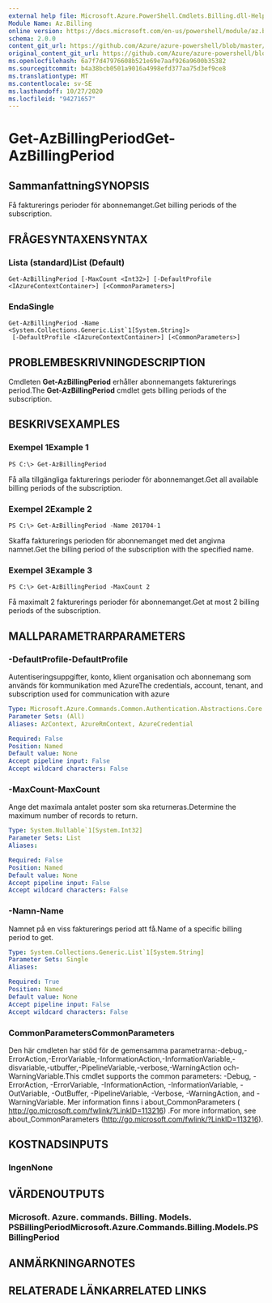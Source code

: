 ```yaml
---
external help file: Microsoft.Azure.PowerShell.Cmdlets.Billing.dll-Help.xml
Module Name: Az.Billing
online version: https://docs.microsoft.com/en-us/powershell/module/az.billing/get-azbillingperiod
schema: 2.0.0
content_git_url: https://github.com/Azure/azure-powershell/blob/master/src/Billing/Billing/help/Get-AzBillingPeriod.md
original_content_git_url: https://github.com/Azure/azure-powershell/blob/master/src/Billing/Billing/help/Get-AzBillingPeriod.md
ms.openlocfilehash: 6a7f7d47976608b521e69e7aaf926a9600b35382
ms.sourcegitcommit: b4a38bcb0501a9016a4998efd377aa75d3ef9ce8
ms.translationtype: MT
ms.contentlocale: sv-SE
ms.lasthandoff: 10/27/2020
ms.locfileid: "94271657"
---
```

# <span data-ttu-id="5a345-101">Get-AzBillingPeriod</span><span class="sxs-lookup"><span data-stu-id="5a345-101">Get-AzBillingPeriod</span></span>

## <span data-ttu-id="5a345-102">Sammanfattning</span><span class="sxs-lookup"><span data-stu-id="5a345-102">SYNOPSIS</span></span>
<span data-ttu-id="5a345-103">Få fakturerings perioder för abonnemanget.</span><span class="sxs-lookup"><span data-stu-id="5a345-103">Get billing periods of the subscription.</span></span>

## <span data-ttu-id="5a345-104">FRÅGESYNTAXEN</span><span class="sxs-lookup"><span data-stu-id="5a345-104">SYNTAX</span></span>

### <span data-ttu-id="5a345-105">Lista (standard)</span><span class="sxs-lookup"><span data-stu-id="5a345-105">List (Default)</span></span>
```
Get-AzBillingPeriod [-MaxCount <Int32>] [-DefaultProfile <IAzureContextContainer>] [<CommonParameters>]
```

### <span data-ttu-id="5a345-106">Enda</span><span class="sxs-lookup"><span data-stu-id="5a345-106">Single</span></span>
```
Get-AzBillingPeriod -Name <System.Collections.Generic.List`1[System.String]>
 [-DefaultProfile <IAzureContextContainer>] [<CommonParameters>]
```

## <span data-ttu-id="5a345-107">PROBLEMBESKRIVNING</span><span class="sxs-lookup"><span data-stu-id="5a345-107">DESCRIPTION</span></span>
<span data-ttu-id="5a345-108">Cmdleten **Get-AzBillingPeriod** erhåller abonnemangets fakturerings period.</span><span class="sxs-lookup"><span data-stu-id="5a345-108">The **Get-AzBillingPeriod** cmdlet gets billing periods of the subscription.</span></span>

## <span data-ttu-id="5a345-109">BESKRIVS</span><span class="sxs-lookup"><span data-stu-id="5a345-109">EXAMPLES</span></span>

### <span data-ttu-id="5a345-110">Exempel 1</span><span class="sxs-lookup"><span data-stu-id="5a345-110">Example 1</span></span>
```
PS C:\> Get-AzBillingPeriod
```

<span data-ttu-id="5a345-111">Få alla tillgängliga fakturerings perioder för abonnemanget.</span><span class="sxs-lookup"><span data-stu-id="5a345-111">Get all available billing periods of the subscription.</span></span>

### <span data-ttu-id="5a345-112">Exempel 2</span><span class="sxs-lookup"><span data-stu-id="5a345-112">Example 2</span></span>
```
PS C:\> Get-AzBillingPeriod -Name 201704-1
```

<span data-ttu-id="5a345-113">Skaffa fakturerings perioden för abonnemanget med det angivna namnet.</span><span class="sxs-lookup"><span data-stu-id="5a345-113">Get the billing period of the subscription with the specified name.</span></span>

### <span data-ttu-id="5a345-114">Exempel 3</span><span class="sxs-lookup"><span data-stu-id="5a345-114">Example 3</span></span>
```
PS C:\> Get-AzBillingPeriod -MaxCount 2
```

<span data-ttu-id="5a345-115">Få maximalt 2 fakturerings perioder för abonnemanget.</span><span class="sxs-lookup"><span data-stu-id="5a345-115">Get at most 2 billing periods of the subscription.</span></span>

## <span data-ttu-id="5a345-116">MALLPARAMETRAR</span><span class="sxs-lookup"><span data-stu-id="5a345-116">PARAMETERS</span></span>

### <span data-ttu-id="5a345-117">-DefaultProfile</span><span class="sxs-lookup"><span data-stu-id="5a345-117">-DefaultProfile</span></span>
<span data-ttu-id="5a345-118">Autentiseringsuppgifter, konto, klient organisation och abonnemang som används för kommunikation med Azure</span><span class="sxs-lookup"><span data-stu-id="5a345-118">The credentials, account, tenant, and subscription used for communication with azure</span></span>

```yaml
Type: Microsoft.Azure.Commands.Common.Authentication.Abstractions.Core.IAzureContextContainer
Parameter Sets: (All)
Aliases: AzContext, AzureRmContext, AzureCredential

Required: False
Position: Named
Default value: None
Accept pipeline input: False
Accept wildcard characters: False
```

### <span data-ttu-id="5a345-119">-MaxCount</span><span class="sxs-lookup"><span data-stu-id="5a345-119">-MaxCount</span></span>
<span data-ttu-id="5a345-120">Ange det maximala antalet poster som ska returneras.</span><span class="sxs-lookup"><span data-stu-id="5a345-120">Determine the maximum number of records to return.</span></span>

```yaml
Type: System.Nullable`1[System.Int32]
Parameter Sets: List
Aliases:

Required: False
Position: Named
Default value: None
Accept pipeline input: False
Accept wildcard characters: False
```

### <span data-ttu-id="5a345-121">-Namn</span><span class="sxs-lookup"><span data-stu-id="5a345-121">-Name</span></span>
<span data-ttu-id="5a345-122">Namnet på en viss fakturerings period att få.</span><span class="sxs-lookup"><span data-stu-id="5a345-122">Name of a specific billing period to get.</span></span>

```yaml
Type: System.Collections.Generic.List`1[System.String]
Parameter Sets: Single
Aliases:

Required: True
Position: Named
Default value: None
Accept pipeline input: False
Accept wildcard characters: False
```

### <span data-ttu-id="5a345-123">CommonParameters</span><span class="sxs-lookup"><span data-stu-id="5a345-123">CommonParameters</span></span>
<span data-ttu-id="5a345-124">Den här cmdleten har stöd för de gemensamma parametrarna:-debug,-ErrorAction,-ErrorVariable,-InformationAction,-InformationVariable,-disvariable,-utbuffer,-PipelineVariable,-verbose,-WarningAction och-WarningVariable.</span><span class="sxs-lookup"><span data-stu-id="5a345-124">This cmdlet supports the common parameters: -Debug, -ErrorAction, -ErrorVariable, -InformationAction, -InformationVariable, -OutVariable, -OutBuffer, -PipelineVariable, -Verbose, -WarningAction, and -WarningVariable.</span></span> <span data-ttu-id="5a345-125">Mer information finns i about_CommonParameters ( http://go.microsoft.com/fwlink/?LinkID=113216) .</span><span class="sxs-lookup"><span data-stu-id="5a345-125">For more information, see about_CommonParameters (http://go.microsoft.com/fwlink/?LinkID=113216).</span></span>

## <span data-ttu-id="5a345-126">KOSTNADS</span><span class="sxs-lookup"><span data-stu-id="5a345-126">INPUTS</span></span>

### <span data-ttu-id="5a345-127">Ingen</span><span class="sxs-lookup"><span data-stu-id="5a345-127">None</span></span>

## <span data-ttu-id="5a345-128">VÄRDEN</span><span class="sxs-lookup"><span data-stu-id="5a345-128">OUTPUTS</span></span>

### <span data-ttu-id="5a345-129">Microsoft. Azure. commands. Billing. Models. PSBillingPeriod</span><span class="sxs-lookup"><span data-stu-id="5a345-129">Microsoft.Azure.Commands.Billing.Models.PSBillingPeriod</span></span>

## <span data-ttu-id="5a345-130">ANMÄRKNINGAR</span><span class="sxs-lookup"><span data-stu-id="5a345-130">NOTES</span></span>

## <span data-ttu-id="5a345-131">RELATERADE LÄNKAR</span><span class="sxs-lookup"><span data-stu-id="5a345-131">RELATED LINKS</span></span>
